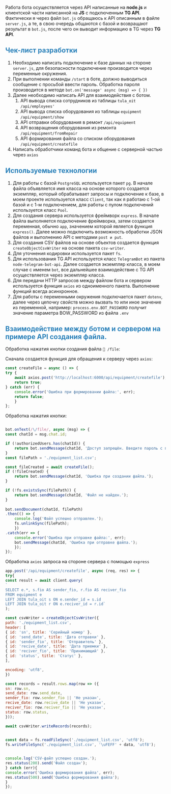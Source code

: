 Работа бота осуществляется через API написанные на **node.js** и клиентской части написанной на **JS** с подключенным **TG API**. Фактически я через файл `bot.js` обращаюсь к API описанным в файле `server.js`, а те, в свою очередь общаются с базой и возвращают результат в `bot.js`, после чего он выводит информацию в TG через **TG API**.

## <span style="color:rgb(41, 128, 185)">Чек-лист разработки</span> 

1. Необходимо написать подключение к базе данных на стороне `server.js`, для безопасности подключение производится через переменные окружения.
2. При выполнении команды `/start` в боте, должно выводиться сообщение с просьбой ввести пароль. Обработка пароля производится в методе `bot.on('message' async (msg) => { })`
3. Далее необходимо написать API для взаимодействия с ботом. 
	1. API вывода списка сотрудников из таблицы `tula_oit` `/api/employees'`
	2. API вывода списка оборудования из таблицы `equipment` `/api/equipment/show`
	3. API отправки оборудования в ремонт `/api/equipment`
	4. API возвращения оборудования из ремонта `/api/equipment/fromRepair`
	5. API формирования файла со списком оборудования `/api/equipment/createfile`
4. Написать обработчики команд бота и общение с серверной частью через `axios`
## <span style="color:rgb(41, 128, 185)">Используемые технологии</span>

1. Для работы с базой `PostgreSQL` используется пакет `pg`. В начале файла объявляется имя класса на основе которого создается экземпляр, который обрабатывает запросы и подключение к базе, в моем проекте используется класс `Client`, так как я работаю с 1-ой базой и с 1-м подключением, для работы с пулом подключений используется класс `Pool`.
2. Для создания сервера используется фреймворк `express`. В начале файла выполняется подключение фреймворка, затем создается переменная, обычно `app`, значением которой является функция `express()`. Далее можно подключить возможность обработки JSON файлов и выполнению API с методами `post и put`.
3. Для создания CSV файлов на основе объектов создается функция `createObjectCsvWriter` на основе пакета `csv-writer`.
4. Для уточнения кодировки используется пакет `fs`.
5. Для использования  TG API используется класс `TelegramBot` из пакета `node-telegram-bot-api`. Далее создается экземпляр класса, в моем случае с именем `bot`, все дальнейшее взаимодействие с TG API осуществляется через экземпляр класса.
6. Для передачи HTTP запросов между файлом бота и сервером используется функция `axios` из одноименного пакета. Выполнение функций всегда асинхронное.
7. Для работы с переменными окружения подключается пакет `dotenv`, далее через цепочку свойств можно вызвать то или иное значение из переменной, например: `process.env.BOT_PASSWORD` получит значение параметра BOW_PASSWORD из файла `.env`

## <span style="color:rgb(41, 128, 185)">Взаимодействие между ботом и сервером на примере API создания файла.</span> 

Обработка нажатия кнопки создания файла `📁 /file`:

Сначала создается функция для обращения к серверу через `axios`:
```js
const createFile = async () => {
try {
	await axios.post('http://localhost:6000/api/equipment/createfile');
	return true;
} catch (err) {
	console.error('Ошибка при формировании файла:', err);
	return false;
	}
};
```

Обработка нажатия кнопки:
```js

bot.onText(/\/file/, async (msg) => {
const chatId = msg.chat.id;

if (!authorizedUsers.has(chatId)) {
	return bot.sendMessage(chatId, 'Доступ запрещён. Введите пароль с помощью команды /start.');
}
const filePath = './equipment_list.csv';

const fileCreated = await createFile();
if (!fileCreated) {
	return bot.sendMessage(chatId, 'Ошибка при создании файла.');
}

if (!fs.existsSync(filePath)) {
	return bot.sendMessage(chatId, 'Файл не найден.');
}
  
bot.sendDocument(chatId, filePath)
.then(() => {
	console.log('Файл успешно отправлен.');
	fs.unlinkSync(filePath);
	})
.catch(err => {
	console.error('Ошибка при отправке файла:', err);
	bot.sendMessage(chatId, 'Ошибка при отправке файла.');
	});
});
```

Обработка `axios` запроса на стороне сервера с помощью `express`

```js
app.post('/api/equipment/createfile', async (req, res) => {
try{
const result = await client.query(
`
SELECT e.*, s.fio AS sender_fio, r.fio AS reciver_fio
FROM equipment e
LEFT JOIN tula_oit s ON e.sender_id = s.id
LEFT JOIN tula_oit r ON e.reciver_id = r.id`
);

const csvWriter = createObjectCsvWriter({
path: './equipment_list.csv',
header: [
{ id: 'sn', title: 'Серийный номер' },
{ id: 'send_date', title: 'Дата отправки' },
{ id: 'sender_fio', title: 'Отправитель' },
{ id: 'recive_date', title: 'Дата приемки' },
{ id: 'reciver_fio', title: 'Принимающий' },
{ id: 'status', title: 'Статус' },
],

encoding: 'utf8',
})

const records = result.rows.map(row => ({
sn: row.sn,
send_date: row.send_date,
sender_fio: row.sender_fio || 'Не указан',
recive_date: row.recive_date || 'Не указан',
reciver_fio: row.reciver_fio || 'Не указан',
status: row.status,
}));

await csvWriter.writeRecords(records);
 

const data = fs.readFileSync('./equipment_list.csv', 'utf8');
fs.writeFileSync('./equipment_list.csv', '\uFEFF' + data, 'utf8');


console.log('CSV-файл успешно создан.');
res.status(200).send('Файл создан');
} catch (err){
console.error('Ошибка формирования файла', err);
res.status(500).send('Ошибка формирования файла');
}
});
```
